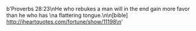 b'Proverbs 28:23\nHe who rebukes a man will in the end gain more favor than he who has \na flattering tongue.\n\n[bible] http://iheartquotes.com/fortune/show/11198\n'